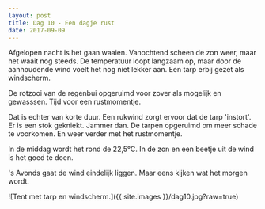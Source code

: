 ```yaml
---
layout: post
title: Dag 10 - Een dagje rust
date: 2017-09-09
---
```


Afgelopen nacht is het gaan waaien. Vanochtend scheen de zon weer, maar het waait nog steeds. De temperatuur loopt langzaam op, maar door de aanhoudende wind voelt het nog niet lekker aan. Een tarp erbij gezet als windscherm. <br>

De rotzooi van de regenbui opgeruimd voor zover als mogelijk en gewasssen. Tijd voor een rustmomentje.<br>

Dat is echter van korte duur. Een rukwind zorgt ervoor dat de tarp 'instort'. Er is een stok gekniekt. Jammer dan. De tarpen opgeruimd om meer schade te voorkomen. En weer verder met het rustmomentje.<br>

In de middag wordt het rond de 22,5°C. In de zon en een beetje uit de wind is het goed te doen.<br>

's Avonds gaat de wind eindelijk liggen. Maar eens kijken wat het morgen wordt.<br>

![Tent met tarp en windscherm.]({{ site.images }}/dag10.jpg?raw=true)
